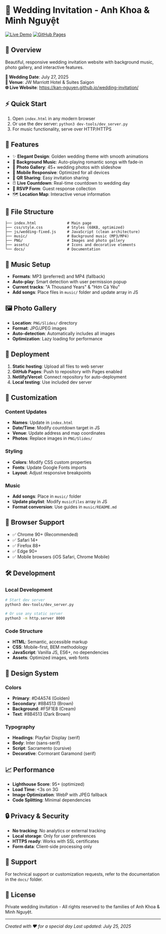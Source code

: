 # 💍 Wedding Invitation - Anh Khoa & Minh Nguyệt

[![Live Demo](https://img.shields.io/badge/Live%20Demo-Visit%20Website-gold?style=for-the-badge)](https://kan-nguyen.github.io/wedding-invitation/)
[![GitHub Pages](https://img.shields.io/badge/Deployed%20on-GitHub%20Pages-blue?style=for-the-badge&logo=github)](https://github.com/Kan-nguyen/wedding-invitation)

## 🌟 **Overview**
Beautiful, responsive wedding invitation website with background music, photo gallery, and interactive features.

**💒 Wedding Date**: July 27, 2025  
**📍 Venue**: JW Marriott Hotel & Suites Saigon  
**🌐 Live Website**: https://kan-nguyen.github.io/wedding-invitation/

## ⚡ **Quick Start**
1. Open `index.html` in any modern browser
2. Or use the dev server: `python3 dev-tools/dev_server.py`
3. For music functionality, serve over HTTP/HTTPS

## 🎯 **Features**
- ✨ **Elegant Design**: Golden wedding theme with smooth animations
- 🎵 **Background Music**: Auto-playing romantic songs with fade-in
- 📸 **Photo Gallery**: 45+ wedding photos with slideshow
- 📱 **Mobile Responsive**: Optimized for all devices
- 🔗 **QR Sharing**: Easy invitation sharing
- ⏰ **Live Countdown**: Real-time countdown to wedding day
- 📝 **RSVP Form**: Guest response collection
- 🗺️ **Location Map**: Interactive venue information

## 📁 **File Structure**
```
├── index.html              # Main page
├── css/style.css           # Styles (68KB, optimized)
├── js/wedding-fixed.js     # JavaScript (clean architecture)
├── music/                  # Background music (MP3/MP4)
├── PNG/                    # Images and photo gallery
├── assets/                 # Icons and decorative elements
└── docs/                   # Documentation
```

## 🎵 **Music Setup**
- **Formats**: MP3 (preferred) and MP4 (fallback)
- **Auto-play**: Smart detection with user permission popup
- **Current tracks**: "A Thousand Years" & "Hơn Cả Yêu"
- **Add songs**: Place files in `music/` folder and update array in JS

## 🖼️ **Photo Gallery**
- **Location**: `PNG/Slides/` directory
- **Format**: JPG/JPEG images
- **Auto-detection**: Automatically includes all images
- **Optimization**: Lazy loading for performance

## 🚀 **Deployment**
1. **Static hosting**: Upload all files to web server
2. **GitHub Pages**: Push to repository with Pages enabled
3. **Netlify/Vercel**: Connect repository for auto-deployment
4. **Local testing**: Use included dev server

## 🔧 **Customization**

### **Content Updates**
- **Names**: Update in `index.html`
- **Date/Time**: Modify countdown target in JS
- **Venue**: Update address and map coordinates
- **Photos**: Replace images in `PNG/Slides/`

### **Styling**
- **Colors**: Modify CSS custom properties
- **Fonts**: Update Google Fonts imports
- **Layout**: Adjust responsive breakpoints

### **Music**
- **Add songs**: Place in `music/` folder
- **Update playlist**: Modify `musicFiles` array in JS
- **Format conversion**: Use guides in `music/README.md`

## 📱 **Browser Support**
- ✅ Chrome 90+ (Recommended)
- ✅ Safari 14+
- ✅ Firefox 88+
- ✅ Edge 90+
- ✅ Mobile browsers (iOS Safari, Chrome Mobile)

## 🛠️ **Development**

### **Local Development**
```bash
# Start dev server
python3 dev-tools/dev_server.py

# Or use any static server
python3 -m http.server 8000
```

### **Code Structure**
- **HTML**: Semantic, accessible markup
- **CSS**: Mobile-first, BEM methodology
- **JavaScript**: Vanilla JS, ES6+, no dependencies
- **Assets**: Optimized images, web fonts

## 🎨 **Design System**

### **Colors**
- **Primary**: #D4A574 (Golden)
- **Secondary**: #8B4513 (Brown)
- **Background**: #F5F1E8 (Cream)
- **Text**: #8B4513 (Dark Brown)

### **Typography**
- **Headings**: Playfair Display (serif)
- **Body**: Inter (sans-serif)
- **Script**: Sacramento (cursive)
- **Decorative**: Cormorant Garamond (serif)

## 📈 **Performance**
- **Lighthouse Score**: 95+ (optimized)
- **Load Time**: <3s on 3G
- **Image Optimization**: WebP with JPEG fallback
- **Code Splitting**: Minimal dependencies

## 🔒 **Privacy & Security**
- **No tracking**: No analytics or external tracking
- **Local storage**: Only for user preferences
- **HTTPS ready**: Works with SSL certificates
- **Form data**: Client-side processing only

## 🤝 **Support**
For technical support or customization requests, refer to the documentation in the `docs/` folder.

## 📄 **License**
Private wedding invitation - All rights reserved to the families of Anh Khoa & Minh Nguyệt.

---
*Created with ❤️ for a special day*
*Last updated: July 25, 2025*